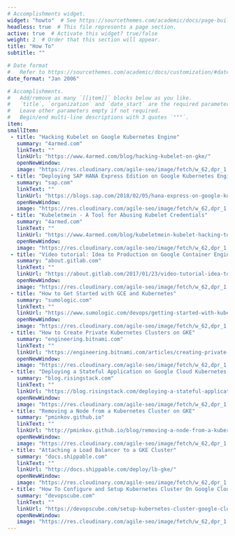 ```yaml
---
# Accomplishments widget.
widget: "howto"  # See https://sourcethemes.com/academic/docs/page-builder/
headless: true  # This file represents a page section.
active: true  # Activate this widget? true/false
weight: 2  # Order that this section will appear.
title: "How To"
subtitle: ""

# Date format
#   Refer to https://sourcethemes.com/academic/docs/customization/#date-format
date_format: "Jan 2006"

# Accomplishments.
#   Add/remove as many `[[item]]` blocks below as you like.
#   `title`, `organization` and `date_start` are the required parameters.
#   Leave other parameters empty if not required.
#   Begin/end multi-line descriptions with 3 quotes `"""`.
item: 
smallItem: 
 - title: "Hacking Kubelet on Google Kubernetes Engine"
   summary: "4armed.com"
   linkText: ""
   linkUrl: "https://www.4armed.com/blog/hacking-kubelet-on-gke/" 
   openNewWindow: 
   image: "https://res.cloudinary.com/agile-seo/image/fetch/w_62,dpr_1.0,d_blank_am8gzx.png/https%3A%2F%2Flogo.clearbit.com%2F4armed.com%3Fsize%3D250"
 - title: "Deploying SAP HANA Express Edition on Google Kubernetes Engine"
   summary: "sap.com"
   linkText: ""
   linkUrl: "https://blogs.sap.com/2018/02/05/hana-express-on-google-kubernetes-engine/" 
   openNewWindow: 
   image: "https://res.cloudinary.com/agile-seo/image/fetch/w_62,dpr_1.0,d_blank_am8gzx.png/https%3A%2F%2Flogo.clearbit.com%2Fsap.com%3Fsize%3D250"
 - title: "Kubeletmein - A Tool for Abusing Kubelet Credentials"
   summary: "4armed.com"
   linkText: ""
   linkUrl: "https://www.4armed.com/blog/kubeletmein-kubelet-hacking-tool/" 
   openNewWindow: 
   image: "https://res.cloudinary.com/agile-seo/image/fetch/w_62,dpr_1.0,d_blank_am8gzx.png/https%3A%2F%2Flogo.clearbit.com%2F4armed.com%3Fsize%3D250"
 - title: "Video tutorial: Idea to Production on Google Container Engine"
   summary: "about.gitlab.com"
   linkText: ""
   linkUrl: "https://about.gitlab.com/2017/01/23/video-tutorial-idea-to-production-on-google-container-engine-gke/" 
   openNewWindow: 
   image: "https://res.cloudinary.com/agile-seo/image/fetch/w_62,dpr_1.0,d_blank_am8gzx.png/https%3A%2F%2Flogo.clearbit.com%2Fabout.gitlab.com%3Fsize%3D250"
 - title: "How to Get Started with GCE and Kubernetes"
   summary: "sumologic.com"
   linkText: ""
   linkUrl: "https://www.sumologic.com/devops/getting-started-with-kubernetes-and-google-container-engine/" 
   openNewWindow: 
   image: "https://res.cloudinary.com/agile-seo/image/fetch/w_62,dpr_1.0,d_blank_am8gzx.png/https%3A%2F%2Flogo.clearbit.com%2Fsumologic.com%3Fsize%3D250"
 - title: "How to Create Private Kubernetes Clusters on GKE"
   summary: "engineering.bitnami.com"
   linkText: ""
   linkUrl: "https://engineering.bitnami.com/articles/creating-private-kubernetes-clusters-on-gke.html" 
   openNewWindow: 
   image: "https://res.cloudinary.com/agile-seo/image/fetch/w_62,dpr_1.0,d_blank_am8gzx.png/https%3A%2F%2Flogo.clearbit.com%2Fengineering.bitnami.com%3Fsize%3D250"
 - title: "Deploying a Stateful Application on Google Cloud Kubernetes Engine"
   summary: "blog.risingstack.com"
   linkText: ""
   linkUrl: "https://blog.risingstack.com/deploying-a-stateful-application-on-google-cloud-kubernetes-engine/" 
   openNewWindow: 
   image: "https://res.cloudinary.com/agile-seo/image/fetch/w_62,dpr_1.0,d_blank_am8gzx.png/https%3A%2F%2Flogo.clearbit.com%2Fblog.risingstack.com%3Fsize%3D250"
 - title: "Removing a Node from a Kubernetes Cluster on GKE"
   summary: "pminkov.github.io"
   linkText: ""
   linkUrl: "http://pminkov.github.io/blog/removing-a-node-from-a-kubernetes-cluster-on-gke-google-container-engine.html" 
   openNewWindow: 
   image: "https://res.cloudinary.com/agile-seo/image/fetch/w_62,dpr_1.0,d_blank_am8gzx.png/https%3A%2F%2Flogo.clearbit.com%2Fpminkov.github.io%3Fsize%3D250"
 - title: "Attaching a Load Balancer to a GKE Cluster"
   summary: "docs.shippable.com"
   linkText: ""
   linkUrl: "http://docs.shippable.com/deploy/lb-gke/" 
   openNewWindow: 
   image: "https://res.cloudinary.com/agile-seo/image/fetch/w_62,dpr_1.0,d_blank_am8gzx.png/https%3A%2F%2Flogo.clearbit.com%2Fdocs.shippable.com%3Fsize%3D250"
 - title: "How To Configure and Setup Kubernetes Cluster On Google Cloud (GCE)"
   summary: "devopscube.com"
   linkText: ""
   linkUrl: "https://devopscube.com/setup-kubernetes-cluster-google-cloud/" 
   openNewWindow: 
   image: "https://res.cloudinary.com/agile-seo/image/fetch/w_62,dpr_1.0,d_blank_am8gzx.png/https%3A%2F%2Flogo.clearbit.com%2Fdevopscube.com%3Fsize%3D250"
---
```

